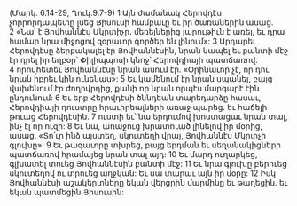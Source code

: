 (Մարկ. 6.14-29, Ղուկ.9.7-9)
1 Այն ժամանակ Հերովդէս չորրորդապետը լսեց Յիսուսի համբաւը եւ իր ծառաներին ասաց. 2 «Նա՛ է Յովհաննէս Մկրտիչը. մեռելներից յարութիւն է առել, եւ դրա համար նրա միջոցով զօրաւոր գործեր են լինում»:
3 Արդարեւ Հերովդէսը ձերբակալել էր Յովհաննէսին, նրան կապել եւ բանտի մէջ էր դրել իր եղբօր՝ Փիլիպպոսի կնոջ՝ Հերովդիայի պատճառով. 4 որովհետեւ Յովհաննէսը նրան ասում էր. «Օրինաւոր չէ, որ դու նրան իբրեւ կին ունենաս»: 5 Եւ կամենում էր նրան սպանել, բայց վախենում էր ժողովրդից, քանի որ նրան որպէս մարգարէ էին ընդունում: 6 Եւ երբ Հերովդէսի ծննդեան տարեդարձը հասաւ, Հերովդիայի դուստրը հրաւիրեալների առաջ պարեց. եւ հաճելի թուաց Հերովդէսին. 7 ուստի եւ՝ նա երդումով խոստացաւ նրան տալ, ինչ էլ որ ուզի: 8 Եւ նա, առաջուց խրատուած լինելով իր մօրից, ասաց. «Տո՛ւր ինձ այստեղ, սկուտեղի վրայ, Յովհաննէս Մկրտչի գլուխը»: 9 Եւ թագաւորը տխրեց, բայց երդման եւ սեղանակիցների պատճառով հրամայեց նրան տալ այդ: 10 Եւ մարդ ուղարկեց, գլխատել տուեց Յովհաննէսին բանտի մէջ: 11 Եւ նրա գլուխը բերուեց սկուտեղով ու տրուեց աղջկան: Եւ սա տարաւ այն իր մօրը: 12 Իսկ Յովհաննէսի աշակերտները եկան վերցրին մարմինը եւ թաղեցին. եւ եկան պատմեցին Յիսուսին:
